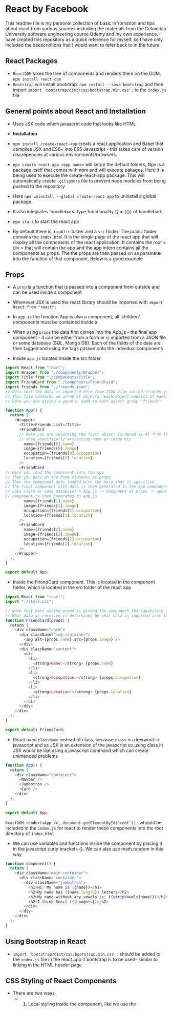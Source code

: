 # React by Facebook

This readme file is my personal collection of basic infromation and tips about react from various sourees including the materials from the Columibia University software engineering course Udemy and my own experience. I have created this repository as a quick reference for myself, so I have only included the deescriptions that I would want to refer back to in the future. 

## React Packages

- `ReactDOM` takes the tree of components and renders them on the DOM. `npm install react-dom`
- `Bootstrap` will install bootstrap. `npm install --save bootstrap` and then import `import 'bootstrap/dist/css/bootstrap.min.css';` to the `index.js` file


## General points about React and Installation
- Uses JSX code which javascrpt code that looks like HTML

- **Installation**

- `npm install create-react-app` creats a react application and Babel that compiles JSX and ES6+ into ES5 Javascript - this takes care of version discrepencies at various environments/browsers. 

- `npx create-react-app <app name>` will setup the default folders, Npx is a package itself that comes with npm and will execute pakages. Here it is being used to execute the create-react-app package. This will automatically create `.gitignore` file to prevent node modules from being pushed to the repository

- Here `npm uninstall --global create-react-app` to uninstall a global package

- It also integrates 'handlebars' type functionality {} = {{}} of handlebars

- `npm start` to start the react app

- By default there is a `public` folder and a `src` folder. The public folder contains the `index.html` It is the single page of the react app that will display all the components of the react application. It contains the root < div > that will contain the app and the app intern contains all the components as props. The the props are then passed on as parameter into the function of that component. Below is a good example



## Props

- A `prop` is a function that is passed into a component from outside and can be used inside a component

- Whenever JSX is used the react library should be imported with `import React from "react";`

- In `app.js` the function App is also a component, all 'children' components must be contained inside a <div>

- When using `props` the data first comes into the App.js - the final app component - it can be either from a form or is imported from a JSON file or some database (SQL, Mongo DB). Each of the fields of the data are then tagged and using the tags passed onto the individual components


- Inside `app.js` located inside the src folder

```javascript
import React from "react";
import Wrapper from "./components/Wrapper";
import Title from "./components/Title";
import FriendCard from "./components/FriendCard";
import friends from "./friends.json"; 
// Note that the data is imported here from JSON file called friends.json.
// This file contains an array of objects. Each object consist of name, image, occupation and location
// Here you are giving a generic name to each object group "friends"

function App() {
  return (
    <Wrapper>
      <Title>Friends List</Title>
      <FriendCard
      // Here you are selecting the first object [ordered as 0] from the array and 
      // then specifically extracting name or image etc
        name={friends[0].name}
        image={friends[0].image}
        occupation={friends[0].occupation}
        location={friends[0].location}
      />   
      <FriendCard
// Here you load the component into the app
// Then you pass on the data elements as props
// Then the component gets loaded with the data that is specified
// The final component with data is then generated in the app component
// data (form or some database)-> App.js -> Component as props -> updated component with data -> Final 
// component is then generated in app.js
        name={friends[1].name}
        image={friends[1].image}
        occupation={friends[1].occupation}
        location={friends[1].location}
      />
      <FriendCard
        name={friends[2].name}
        image={friends[2].image}
        occupation={friends[2].occupation}
        location={friends[2].location}
      />
    </Wrapper>
  );
}

export default App;
```

- Inside the FriendCard component. This is located in the component folder, which is located in the src folder of the react app

```javascript
import React from "react";
import "./style.css";

// Note that here adding props is giving the component the capability to receive data
// What data is received is determined by what data is imported into the App component
function FriendCard(props) {
  return (
    <div className="card">
      <div className="img-container">
        <img alt={props.name} src={props.image} />
      </div>
      <div className="content">
        <ul>
          <li>
            <strong>Name:</strong> {props.name}
          </li>
          <li>
            <strong>Occupation:</strong> {props.occupation}
          </li>
          <li>
            <strong>Location:</strong> {props.location}
          </li>
        </ul>
      </div>
    </div>
  );
}

export default FriendCard;
```


- React used `className` instead of class, because `class` is a keyword in javascript and as JSX is an extension of the javascript so using class in JSX would be like using a javascript command which can create unintended problems

```javascript
function App() {
  return (
    <div className="container">
      <Navbar />
      <Jumbotron />
      <Card />
    </div>
  );
}

export default App;
```

`ReactDOM.render(<App />, document.getElementById('root'));` whould be included in the `index.js` for react to render these components into the root directory of `index.html`

- We can use variables and functions inside the component by placing it in the javascript curly brackets {}. We can also use math.random in this way

```javascript
function component() {
  return (
    <div className="main-container">
      <div className="container">
        <div className="jumbotron">
          <h1>Hi! My name is ({name})</h1>
          <h2>My name has ({name.length}) letters</h2>
          <h2>My name without any vowels is: ({stripVowels(name)})</h2>
          <h2>I think React ({thoughts})</h2>
        </div>
      </div>
    </div>
  );
}
```

## Using Bootstrap in React

- `import 'bootstrap/dist/css/bootstrap.min.css';` should be added to the `index.js` file in the react app if bootstrap is to be used- similar to linking in the HTML header page


## CSS Styling of React Components

- There are two ways
    - 1) Local styling inside the component, like we use the <style><style> method in html for styling a local page and then invoking them inside the <div>
    - 2) Creating a new styles folder and then creating new css files inside the folder specific to components such as navbar or jumbotron. Then the css classes can be invoked inside the components as "className=xyz" inside the component <div> See examples below
    - You can also use both these methods together. For instance you can use style before class name to change any background in the standard section class

```javascript

// Local styling inside the component

import React from "react";

// Note that here the styles is an object. 
// Unlike HTML where you can invoke style as string, in react it must be an object

const styles = {
  card: {
    margin: 20,
    background: "#e8eaf6"
  },
  heading: {
    background: "#3f51b5",
    minHeight: 50,
    lineHeight: 3.5,
    fontSize: "1.2rem",
    color: "white",
    padding: "0 20px"
  },
  content: {
    padding: 20
  }
};


function Card() {
  return (
      // Note the difference, styles.card is object oriented programming
    <div style={styles.card}>
      <div style={styles.heading}>Lorem ipsum dolor</div>
      <div style={styles.content}>
        "example text"
      </div>
    </div>
  );
}

export default Card;

```
- Importing CSS classes inside the react components from css files in the styles folder

```javascript

import React from "react";
import "../styles/Header.css";

function Header() {
  return (
    <header className="header">
      <h1>Home</h1>
    </header>
  );
}

export default Header;
```

- The corresponding CSS file in style folder
```css
.header {
  background: #f9b713;
  height: 200px;
}

.header h1 {
  margin: 0;
  padding-top: 75px;
  text-align: center;
  color: white;
  font-size: 3rem;
}
```

- Using both Style and ClassName together

```javascript
import React from "react";
// Note the section file imported form the styles folder to be invoked inside the component
import "../styles/Section.css";


const styles = {
  sectionStyles: {
    background: "orange"
  }
};

// The section component code
function Section() {
  return (
    <section style={styles.sectionStyles} className="section">
      <h2>Example Heading</h2>
      <p>
        Example text
      </p>
      
    </section>
  );
}

export default Section;
```

- Some basic code for index.css
```css
* {
  box-sizing: border-box;
  font-family: sans-serif;
}

html, body, #root {
  padding: 0;
  margin: 0;
  height: 100%;
}
```

## Using MAP and FILTER for listing in React

- In addition to database or form, the source of the data can also be a variable. In this example you can see a list of groceries is used that is stored in a groceries variable

- In the app.js in the src folder:

```javascript

import React from "react";
import List from "./components/List";

// This is an object called groceries containing individual items composed of data elements
const groceries = [
    // It is an array of objects
  {
    id: 1,
    name: "Milk",
    purchased: true
  },
  {
    id: 2,
    name: "Eggs",
    purchased: true
  },
  {
    id: 3,
    name: "Cheese",
    purchased: false
  },
  {
    id: 4,
    name: "Cake Mix",
    purchased: false
  },
  {
    id: 5,
    name: "Carrots",
    purchased: false
  },
  {
    id: 6,
    name: "Juice",
    purchased: true
  }
];

function App() {
  return <List groceries={groceries} />;
}

export default App;
```

- Then in the list component file which is in the components folder in the src folder

```javascript
function List(props) {
  return (
//Here the class name is the standard class as used with bootstrap. 
// Same like before, app.js loads groceries data from the groceries object
// Passes it on to the list component
// The updated final component with loaded data is then generated in app.js
// Here you are also modifying the data loaded using map, so the text list gets appropriate styling
// The purpose of key is for react to track changes for a particular element
    <ul className="list-group">
      {props.groceries.map(item => (
        <li className="list-group-item" key={item.id}>
          {item.name}
        </li>
      ))}
    </ul>
  );
}

export default List;
```
- OR

```javascript
import React from "react";

function List(props) {
  // A new variable is created that only contains the groceries that are not purchased
  // Note that the groceries object contains true/false element for each sub-object with purchased element
  // !item.purchased is shortlisting only the items that have purchased element specified as false
  const notPurchased = props.groceries.filter(item => !item.purchased);

  return (
    <ul className="list-group">
      {notPurchased.map(item => (
        <li className="list-group-item" key={item.id}>
          {item.name}
        </li>
      ))}
    </ul>
  );
}

export default List;
```
